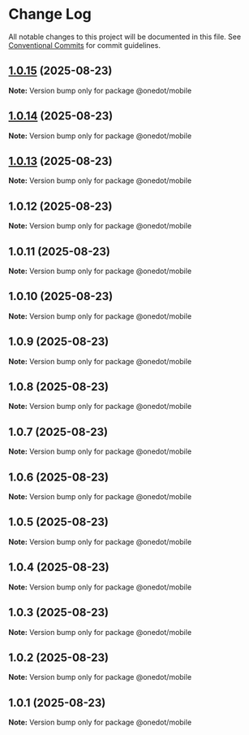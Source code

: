 # Change Log

All notable changes to this project will be documented in this file.
See [Conventional Commits](https://conventionalcommits.org) for commit guidelines.

## [1.0.15](https://github.com/onedot-js/onedot-js/compare/@onedot/mobile@1.0.14...@onedot/mobile@1.0.15) (2025-08-23)

**Note:** Version bump only for package @onedot/mobile

## [1.0.14](https://github.com/onedot-js/onedot-js/compare/@onedot/mobile@1.0.13...@onedot/mobile@1.0.14) (2025-08-23)

**Note:** Version bump only for package @onedot/mobile

## [1.0.13](https://github.com/onedot-js/onedot-js/compare/@onedot/mobile@1.0.12...@onedot/mobile@1.0.13) (2025-08-23)

**Note:** Version bump only for package @onedot/mobile

## 1.0.12 (2025-08-23)

**Note:** Version bump only for package @onedot/mobile

## 1.0.11 (2025-08-23)

**Note:** Version bump only for package @onedot/mobile

## 1.0.10 (2025-08-23)

**Note:** Version bump only for package @onedot/mobile

## 1.0.9 (2025-08-23)

**Note:** Version bump only for package @onedot/mobile

## 1.0.8 (2025-08-23)

**Note:** Version bump only for package @onedot/mobile

## 1.0.7 (2025-08-23)

**Note:** Version bump only for package @onedot/mobile

## 1.0.6 (2025-08-23)

**Note:** Version bump only for package @onedot/mobile

## 1.0.5 (2025-08-23)

**Note:** Version bump only for package @onedot/mobile

## 1.0.4 (2025-08-23)

**Note:** Version bump only for package @onedot/mobile

## 1.0.3 (2025-08-23)

**Note:** Version bump only for package @onedot/mobile

## 1.0.2 (2025-08-23)

**Note:** Version bump only for package @onedot/mobile

## 1.0.1 (2025-08-23)

**Note:** Version bump only for package @onedot/mobile
